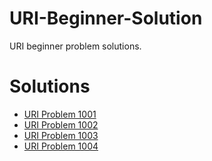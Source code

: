 # URI-Beginner-Solution
URI beginner problem solutions.
# Solutions
* [URI Problem 1001](https://github.com/MarufurRahman/URI-Beginner-Solution/blob/master/Solutions/URI-1001.py)
* [URI Problem 1002](https://github.com/MarufurRahman/URI-Beginner-Solution/blob/master/Solutions/URI-1002.py)
* [URI Problem 1003](https://github.com/MarufurRahman/URI-Beginner-Solution/blob/master/Solutions/URI-1003.py)
* [URI Problem 1004](https://github.com/MarufurRahman/URI-Beginner-Solution/blob/master/Solutions/URI-1004.py)
